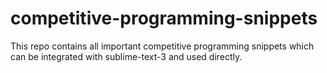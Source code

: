# competitive-programming-snippets
This repo contains all important competitive programming snippets which can be integrated with sublime-text-3 and used directly.
